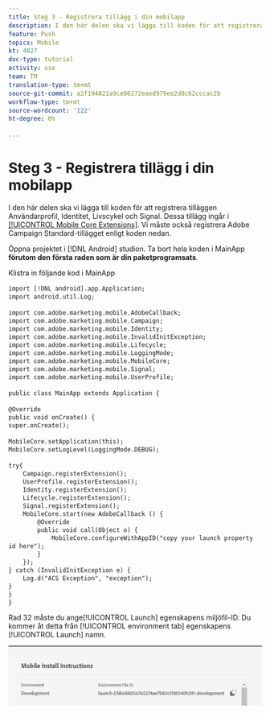 ```yaml
---
title: Steg 3 - Registrera tillägg i din mobilapp
description: I den här delen ska vi lägga till koden för att registrera tilläggen UserProfile, Identity, Lifecycle och Signal.
feature: Push
topics: Mobile
kt: 4827
doc-type: tutorial
activity: use
team: TM
translation-type: tm+mt
source-git-commit: a2f194821a9ce06272eaed979ee2d8c62cccac2b
workflow-type: tm+mt
source-wordcount: '122'
ht-degree: 0%

---
```



# Steg 3 - Registrera tillägg i din mobilapp

I den här delen ska vi lägga till koden för att registrera tilläggen Användarprofil, Identitet, Livscykel och Signal. Dessa tillägg ingår i [[!UICONTROL Mobile Core Extensions]](https://aep-sdks.gitbook.io/docs/using-mobile-extensions/mobile-core). Vi måste också registrera Adobe Campaign Standard-tillägget enligt koden nedan.

Öppna projektet i [!DNL Android] studion. Ta bort hela koden i MainApp **förutom den första raden som är din paketprogramsats**.

Klistra in följande kod i MainApp

```java{.line-numbers}
import [!DNL android].app.Application;
import android.util.Log;

import com.adobe.marketing.mobile.AdobeCallback;
import com.adobe.marketing.mobile.Campaign;
import com.adobe.marketing.mobile.Identity;
import com.adobe.marketing.mobile.InvalidInitException;
import com.adobe.marketing.mobile.Lifecycle;
import com.adobe.marketing.mobile.LoggingMode;
import com.adobe.marketing.mobile.MobileCore;
import com.adobe.marketing.mobile.Signal;
import com.adobe.marketing.mobile.UserProfile;

public class MainApp extends Application {

@Override
public void onCreate() {
super.onCreate();

MobileCore.setApplication(this);
MobileCore.setLogLevel(LoggingMode.DEBUG);

try{
    Campaign.registerExtension();
    UserProfile.registerExtension();
    Identity.registerExtension();
    Lifecycle.registerExtension();
    Signal.registerExtension();
    MobileCore.start(new AdobeCallback () {
        @Override
        public void call(Object o) {
            MobileCore.configureWithAppID("copy your launch property id here");
        }
    });
} catch (InvalidInitException e) {
    Log.d("ACS Exception", "exception");
}
}
}
```

Rad 32 måste du ange[!UICONTROL  Launch] egenskapens miljöfil-ID. Du kommer åt detta från [!UICONTROL environment tab] egenskapens [!UICONTROL Launch] namn.

![launch-id](assets/launch-id-property.PNG)
